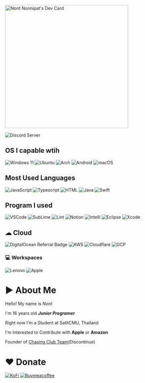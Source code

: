 <a href="https://app.daily.dev/Pinont"><img src="https://api.daily.dev/devcards/844451e02c744b378a118561b71cea16.png?r=dcw" width="400" alt="Nont Nonnipat's Dev Card"/></a>

![Discord Server](https://discordapp.com/api/guilds/749969091560734822/widget.png?style=shield)

## OS I capable wtih

![Windows 11](https://img.shields.io/badge/Windows%2011-%230079d5.svg?style=for-the-badge&logo=Windows%2011&logoColor=white) ![Ubuntu](https://img.shields.io/badge/Ubuntu-E95420?style=for-the-badge&logo=ubuntu&logoColor=white) ![Arch](https://img.shields.io/badge/Arch%20Linux-1793D1?logo=arch-linux&logoColor=fff&style=for-the-badge) ![Android](https://img.shields.io/badge/Android-3DDC84?style=for-the-badge&logo=android&logoColor=white) ![macOS](https://img.shields.io/badge/mac%20os-000000?style=for-the-badge&logo=macos&logoColor=F0F0F0)

## Most Used Languages

![JavaScript](https://img.shields.io/badge/JavaScript-323330?style=for-the-badge&logo=javascript&logoColor=F7DF1E) ![Typescript](https://img.shields.io/badge/TypeScript-007ACC?style=for-the-badge&logo=typescript&logoColor=white) ![HTML](https://img.shields.io/badge/HTML5-E34F26?style=for-the-badge&logo=html5&logoColor=white) ![Java](https://img.shields.io/badge/Java-ED8B00?style=for-the-badge&logo=java&logoColor=white) ![Swift](https://img.shields.io/badge/swift-F54A2A?style=for-the-badge&logo=swift&logoColor=white)

## Program I used

![VSCode](https://img.shields.io/badge/Visual_Studio_Code-0078D4?style=for-the-badge&logo=visual%20studio%20code&logoColor=white) ![SubLime](https://img.shields.io/badge/sublime_text-%23575757.svg?&style=for-the-badge&logo=sublime-text&logoColor=important) ![Lint](https://img.shields.io/badge/eslint-3A33D1?style=for-the-badge&logo=eslint&logoColor=white) ![Notion](https://img.shields.io/badge/Notion-000000?style=for-the-badge&logo=notion&logoColor=whit) ![Intelli](https://img.shields.io/badge/IntelliJ_IDEA-000000.svg?style=for-the-badge&logo=intellij-idea&logoColor=white) ![Eclipse](https://img.shields.io/badge/Eclipse-2C2255?style=for-the-badge&logo=eclipse&logoColor=white) ![Xcode](https://img.shields.io/badge/Xcode-007ACC?style=for-the-badge&logo=Xcode&logoColor=white)

## ☁ Cloud

![DigitalOcean Referral Badge](https://img.shields.io/badge/Digital_Ocean-0080FF?style=for-the-badge&logo=DigitalOcean&logoColor=white) ![AWS](https://img.shields.io/badge/Amazon_AWS-FF9900?style=for-the-badge&logo=amazonaws&logoColor=white) ![Cloudflare](https://img.shields.io/badge/Cloudflare-F38020?style=for-the-badge&logo=Cloudflare&logoColor=white) ![GCP](https://img.shields.io/badge/Google_Cloud-4285F4?style=for-the-badge&logo=google-cloud&logoColor=white)

### 💻 Workspaces

![Lenovo](https://img.shields.io/badge/lenovo-E2231A?style=for-the-badge&logo=lenovo&logoColor=white)  ![Apple](https://img.shields.io/badge/Apple-%23000000.svg?style=for-the-badge&logo=apple&logoColor=white)

# ▶ About Me

Hello! My name is *Nont*

I'm 16 years old ***Junior Programer***

Right now I'm a Student at SatitCMU, Thailand

I'm Interested to Contribute with **Apple** or **Amazon**

Founder of [Chasing Club Team](https://github.com/ChasingClub)(Discontinue)

# ❤ Donate
[![KoFi](https://img.shields.io/badge/Ko--fi-F16061?style=for-the-badge&logo=ko-fi&logoColor=white)](https://ko-fi.com/pinont) [![Buymeacoffee](https://img.shields.io/badge/Buy_Me_A_Coffee-FFDD00?style=for-the-badge&logo=buy-me-a-coffee&logoColor=black)](https://www.buymeacoffee.com/pinont)

